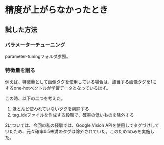 # 精度が上がらなかったとき  
## 試した方法  
### パラメーターチューニング  
parameter-tuningフォルダ参照。  

### 特徴量を削る  
例えば、特徴量として画像タグを使用している場合は、該当する画像タグを1にするone-hotベクトルが学習データとなっているはず。  

この時、以下の二つを考えた。  

1. ほとんど使われていないタグを削除する  
2. tag_idxファイルを作成する段階で、確率の低いものを除外する  

2については、今回の私の経験では、Google Vision APIを使用してタグづけしていたため、元々確率0.5未満のタグは除外されていた。このため1のみを実施した。  
